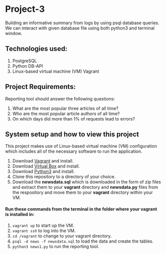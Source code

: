 # Project-3
Building an informative summary from logs by using psql database queries. We can interact with given database file using both python3 and terminal window.
## Technologies used:
1. PostgreSQL
2. Python DB-API
3. Linux-based virtual machine (VM) Vagrant

## Project Requirements:
Reporting tool should answer the following questions:
1. What are the most popular three articles of all time?
2. Who are the most popular article authors of all time?
3. On which days did more than 1% of requests lead to errors?

## System setup and how to view this project
This project makes use of  Linux-based virtual machine (VM) configuration which includes all of the necessary software to run the application.
1. Download [Vagrant](https://www.vagrantup.com/) and install.
2. Download [Virtual Box](https://www.virtualbox.org/) and install.
3. Download [Python3](https://www.python.org/) and install.
4. Clone this repository to a directory of your choice.
5. Download the **newsdata.sql** which is downloaded in the form of zip files and extract them to your **vagrant** directory and **newsdata.py** files from the respository and move them to your **vagrant** directory within your VM.

#### Run these commands from the terminal in the folder where your vagrant is installed in: 
1. ```vagrant up``` to start up the VM.
2. ```vagrant ssh``` to log into the VM.
3. ```cd /vagrant``` to change to your vagrant directory.
4. ```psql -d news -f newsdata.sql``` to load the data and create the tables.
5. ```python3 news1.py``` to run the reporting tool.

